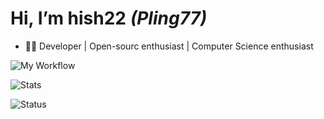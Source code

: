 # Hi, I’m hish22 *(Pling77)*
- 👨‍💻 Developer | Open-sourc enthusiast | Computer Science enthusiast

![My Workflow](https://github.com/myusername/repo/actions/workflows/main.yml/badge.svg)

![Stats](https://github-readme-stats.vercel.app/api?username=myusername&show_icons=true&theme=radical)

![Status](https://img.shields.io/badge/Status-Active-green)
